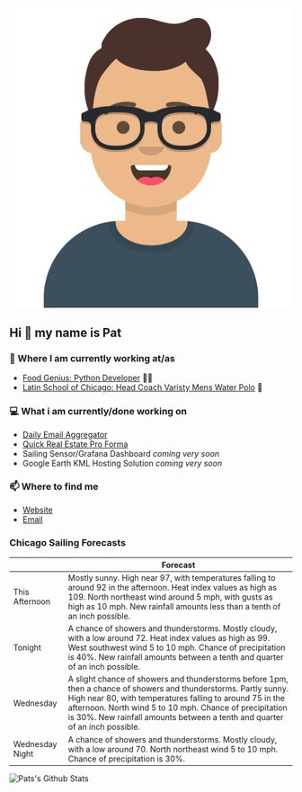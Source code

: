 [![Social banner for p-j-falconer](https://raw.githubusercontent.com/P-J-FALCONER/P-J-FALCONER/master/assets/avataaars.svg)](https://patfalconer.com/)
## Hi :wave: my name is Pat

### 💼 Where I am currently working at/as
- [Food Genius: Python Developer](https://getfoodgenius.com/) 🍔🐍
- [Latin School of Chicago: Head Coach Varisty Mens Water Polo](https://www.latinschool.org/) 🤽


### 💻 What i am currently/done working on
 - [Daily Email Aggregator](https://github.com/P-J-FALCONER/dott_daily_mail)
 - [Quick Real Estate Pro Forma](https://github.com/P-J-FALCONER/henry)
 - Sailing Sensor/Grafana Dashboard *coming very soon*
 - Google Earth KML Hosting Solution *coming very soon*

### 📫 Where to find me
 - [Website](https://patfalconer.com/)
 - [Email](mailto:patrick.j.falconer@gmail.com)


### Chicago Sailing Forecasts
|   | Forecast  |
|---|---|
| This Afternoon | Mostly sunny. High near 97, with temperatures falling to around 92 in the afternoon. Heat index values as high as 109. North northeast wind around 5 mph, with gusts as high as 10 mph. New rainfall amounts less than a tenth of an inch possible. |
| Tonight | A chance of showers and thunderstorms. Mostly cloudy, with a low around 72. Heat index values as high as 99. West southwest wind 5 to 10 mph. Chance of precipitation is 40%. New rainfall amounts between a tenth and quarter of an inch possible. |
| Wednesday | A slight chance of showers and thunderstorms before 1pm, then a chance of showers and thunderstorms. Partly sunny. High near 80, with temperatures falling to around 75 in the afternoon. North wind 5 to 10 mph. Chance of precipitation is 30%. New rainfall amounts between a tenth and quarter of an inch possible. |
| Wednesday Night | A chance of showers and thunderstorms. Mostly cloudy, with a low around 70. North northeast wind 5 to 10 mph. Chance of precipitation is 30%. |

![Pats's Github Stats](https://github-readme-stats.vercel.app/api?username=p-j-falconer&show_icons=true&theme=radical)
